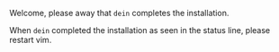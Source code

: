 


Welcome, please away that `dein` completes the installation.

When `dein` completed the installation as seen in the status line, please restart vim.
